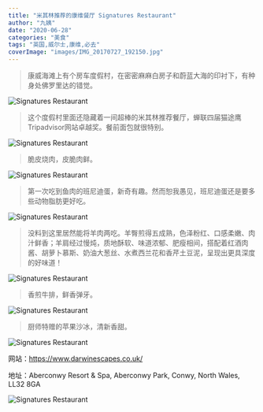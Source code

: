 ```yaml
---
title: "米其林推荐的康维餐厅 Signatures Restaurant"
author: "九姨"
date: "2020-06-28"
categories: "美食"
tags: "英国,威尔士,康维,必去"
coverImage: "images/IMG_20170727_192150.jpg"
---
```


>康威海滩上有个房车度假村，在密密麻麻白房子和蔚蓝大海的印衬下，有种身处佛罗里达的错觉。

![Signatures Restaurant](images/IMG_20170901_114950.jpg)

>这个度假村里面还隐藏着一间超棒的米其林推荐餐厅，蝉联四届猫途鹰Tripadvisor网站卓越奖。餐前面包就很特别。

![Signatures Restaurant](images/IMG_20170727_190020.jpg)

>脆皮烧肉，皮脆肉鲜。

![Signatures Restaurant](images/IMG_20170727_190321.jpg)

>第一次吃到鱼肉的班尼迪蛋，新奇有趣。然而恕我愚见，班尼迪蛋还是要多些动物脂肪更好吃。

![Signatures Restaurant](images/IMG_20170727_190337.jpg)

>没料到这里居然能将羊肉两吃。羊臀煎得五成熟，色泽粉红、口感柔嫩、肉汁鲜香；羊肩经过慢炖，质地酥软、味道浓郁、肥瘦相间，搭配着红酒肉酱、胡萝卜慕斯、奶油大葱丝、水煮西兰花和香芹土豆泥，呈现出更具深度的好味道！

![Signatures Restaurant](images/IMG_20170727_192150.jpg)

>香煎牛排，鲜香弹牙。

![Signatures Restaurant](images/IMG_20170727_192157.jpg)

>厨师特赠的苹果沙冰，清新香甜。

![Signatures Restaurant](images/IMG_20170727_191359-e1522773282884.jpg)

网站：https://www.darwinescapes.co.uk/

地址：Aberconwy Resort & Spa, Aberconwy Park, Conwy, North Wales, LL32 8GA

![Signatures Restaurant](images/signatures.jpg)